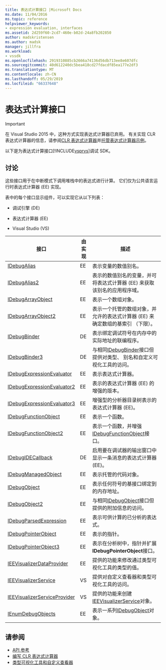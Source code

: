 ```yaml
---
title: 表达式计算接口 |Microsoft Docs
ms.date: 11/04/2016
ms.topic: reference
helpviewer_keywords:
- expression evaluation, interfaces
ms.assetid: 2d259f60-2cd7-460e-b02d-24a8fb202850
author: madskristensen
ms.author: madsk
manager: jillfra
ms.workload:
- vssdk
ms.openlocfilehash: 2919310885cb2666a74136d56db713ee8e607dfc
ms.sourcegitcommit: 40d612240dc5bea418cd27fdacdf85ea177e2df3
ms.translationtype: MT
ms.contentlocale: zh-CN
ms.lasthandoff: 05/29/2019
ms.locfileid: "66337648"
---
```

# <a name="expression-evaluation-interfaces"></a>表达式计算接口
> [!IMPORTANT]
> 在 Visual Studio 2015 中，这种方式实现表达式计算器已弃用。 有关实现 CLR 表达式计算器的信息，请参阅[CLR 表达式计算器](https://github.com/Microsoft/ConcordExtensibilitySamples/wiki/CLR-Expression-Evaluators)并[托管表达式计算器示例](https://github.com/Microsoft/ConcordExtensibilitySamples/wiki/Managed-Expression-Evaluator-Sample)。

 以下是为表达式计算接口[!INCLUDE[vsprvs](../../../code-quality/includes/vsprvs_md.md)]调试 SDK。

## <a name="discussion"></a>讨论
 这些接口用于在中断模式下调用堆栈中的表达式进行计算。 它们仅为公共语言运行时表达式计算器 (EE) 实现。

 表中的每个接口显示组件，可以实现它从以下列表：

- 调试引擎 (DE)

- 表达式计算器 (EE)

- Visual Studio (VS)

|接口|由实现|描述|
|---------------|--------------------|-----------------|
|[IDebugAlias](../../../extensibility/debugger/reference/idebugalias.md)|EE|表示变量的数值别名。|
|[IDebugAlias2](../../../extensibility/debugger/reference/idebugalias2.md)|EE|表示的数值别名的变量，并可将表达式计算器 (EE) 来获取该别名的应用程序域。|
|[IDebugArrayObject](../../../extensibility/debugger/reference/idebugarrayobject.md)|EE|表示一个数组对象。|
|[IDebugArrayObject2](../../../extensibility/debugger/reference/idebugarrayobject2.md)|EE|表示一个托管的数组对象，并允许的表达式计算器 (EE) 来确定数组的基索引 （下限）。|
|[IDebugBinder](../../../extensibility/debugger/reference/idebugbinder.md)|DE|表示绑定调试符号在内存中的实际地址的联编程序。|
|[IDebugBinder3](../../../extensibility/debugger/reference/idebugbinder3.md)|DE|与相同[IDebugBinder](../../../extensibility/debugger/reference/idebugbinder.md)接口但提供对类型、 别名和自定义可视化工具的访问。|
|[IDebugExpressionEvaluator](../../../extensibility/debugger/reference/idebugexpressionevaluator.md)|EE|表示表达式计算器。|
|[IDebugExpressionEvaluator2](../../../extensibility/debugger/reference/idebugexpressionevaluator2.md)|EE|表示的表达式计算器 (EE) 的增强的版本。|
|[IDebugExpressionEvaluator3](../../../extensibility/debugger/reference/idebugexpressionevaluator3.md)|EE|增强型的分析器目录树表示的表达式计算器 (EE)。|
|[IDebugFunctionObject](../../../extensibility/debugger/reference/idebugfunctionobject.md)|EE|表示一个函数。|
|[IDebugFunctionObject2](../../../extensibility/debugger/reference/idebugfunctionobject2.md)|EE|表示一个函数，并增强[IDebugFunctionObject](../../../extensibility/debugger/reference/idebugfunctionobject.md)接口。|
|[IDebugIDECallback](../../../extensibility/debugger/reference/idebugidecallback.md)|DE|启用要在调试器的输出窗口中显示一条消息的表达式计算器 (EE)。|
|[IDebugManagedObject](../../../extensibility/debugger/reference/idebugmanagedobject.md)|EE|表示托管的代码对象。|
|[IDebugObject](../../../extensibility/debugger/reference/idebugobject.md)|EE|表示任何符号的基接口绑定到的内存地址。|
|[IDebugObject2](../../../extensibility/debugger/reference/idebugobject2.md)|EE|与相同[IDebugObject](../../../extensibility/debugger/reference/idebugobject.md)接口但提供的附加信息的访问。|
|[IDebugParsedExpression](../../../extensibility/debugger/reference/idebugparsedexpression.md)|EE|表示可供计算的已分析的表达式。|
|[IDebugPointerObject](../../../extensibility/debugger/reference/idebugpointerobject.md)|EE|表示的指针。|
|[IDebugPointerObject3](../../../extensibility/debugger/reference/idebugpointerobject3.md)|EE|表示在分析树中，指针并扩展**IDebugPointerObject**接口。|
|[IEEVisualizerDataProvider](../../../extensibility/debugger/reference/ieevisualizerdataprovider.md)|EE|提供的功能来修改通过类型可视化工具的类型的值。|
|[IEEVisualizerService](../../../extensibility/debugger/reference/ieevisualizerservice.md)|VS|提供对自定义查看器和类型可视化工具的访问。|
|[IEEVisualizerServiceProvider](../../../extensibility/debugger/reference/ieevisualizerserviceprovider.md)|VS|提供的功能来创建[IEEVisualizerService](../../../extensibility/debugger/reference/ieevisualizerservice.md)对象。|
|[IEnumDebugObjects](../../../extensibility/debugger/reference/ienumdebugobjects.md)|EE|表示一系列[IDebugObject](../../../extensibility/debugger/reference/idebugobject.md)对象。|

## <a name="see-also"></a>请参阅
- [API 参考](../../../extensibility/debugger/reference/api-reference-visual-studio-debugging.md)
- [编写 CLR 表达式计算器](../../../extensibility/debugger/writing-a-common-language-runtime-expression-evaluator.md)
- [类型可视化工具和自定义查看器](../../../extensibility/debugger/type-visualizer-and-custom-viewer.md)
